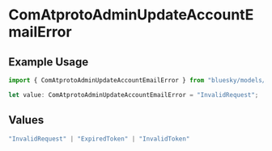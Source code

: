 # ComAtprotoAdminUpdateAccountEmailError

## Example Usage

```typescript
import { ComAtprotoAdminUpdateAccountEmailError } from "bluesky/models/errors";

let value: ComAtprotoAdminUpdateAccountEmailError = "InvalidRequest";
```

## Values

```typescript
"InvalidRequest" | "ExpiredToken" | "InvalidToken"
```